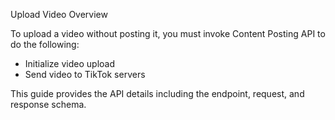 Upload Video  Overview

To upload a video without posting it, you must invoke Content Posting API to do the following:

*    Initialize video upload
*    Send video to TikTok servers

This guide provides the API details including the endpoint, request, and response schema.


